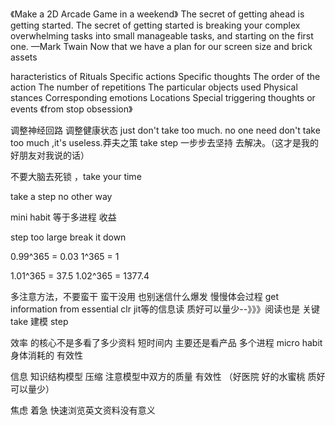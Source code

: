 
《Make a 2D Arcade Game in a weekend》
The secret of getting ahead is getting started. The secret of getting started
is breaking your complex overwhelming tasks into small manageable
tasks, and starting on the first one.
—Mark Twain
Now that we have a plan for our screen size and brick assets


haracteristics of Rituals
Specific actions
Specific thoughts
The order of the action
The number of repetitions
The particular objects used
Physical stances
Corresponding emotions
Locations
Special triggering thoughts or events 《from stop obsession》

调整神经回路  调整健康状态 just don't take too much. no one need 
don't take too much ,it's useless.莽夫之策
take step 一步步去坚持 去解决。（这才是我的好朋友对我说的话）

不要大脑去死锁 ，take your time

take a step  no other way  

mini habit  等于多进程  收益

step too large  break it down 

0.99^365 = 0.03
1^365 = 1

1.01^365 = 37.5
1.02^365 = 1377.4

多注意方法，不要蛮干  蛮干没用  也别迷信什么爆发  慢慢体会过程
get information from essential clr jit等的信息读
质好可以量少--》》》阅读也是  关键 take 建模 step 

效率 的核心不是多看了多少资料 短时间内
主要还是看产品 多个进程 micro habit 
身体消耗的  有效性

信息 知识结构模型 压缩  注意模型中双方的质量 有效性  （好医院 好的水蜜桃 质好可以量少）

焦虑 着急  快速浏览英文资料没有意义

